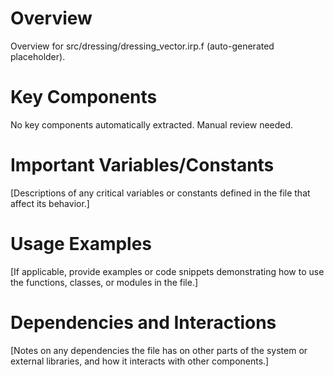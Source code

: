 # Overview

Overview for src/dressing/dressing_vector.irp.f (auto-generated placeholder).

# Key Components

No key components automatically extracted. Manual review needed.

# Important Variables/Constants

[Descriptions of any critical variables or constants defined in the file that affect its behavior.]

# Usage Examples

[If applicable, provide examples or code snippets demonstrating how to use the functions, classes, or modules in the file.]

# Dependencies and Interactions

[Notes on any dependencies the file has on other parts of the system or external libraries, and how it interacts with other components.]
